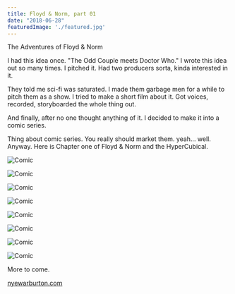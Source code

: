 ```yaml
---
title: Floyd & Norm, part 01
date: "2018-06-28"
featuredImage: './featured.jpg'
---
```


The Adventures of Floyd & Norm

<!-- end -->

I had this idea once. "The Odd Couple meets Doctor Who."
I wrote this idea out so many times. I pitched it. Had two producers sorta, kinda interested in it.

They told me sci-fi was saturated. I made them garbage men for a while to pitch them as a show.
I tried to make a short film about it. Got voices, recorded, storyboarded the whole thing out.

And finally, after no one thought anything of it. I decided to make it into a comic series.

Thing about comic series. You really should market them. yeah... well.
Anyway. Here is Chapter one of Floyd & Norm and the HyperCubical.

![Comic](./2012-12-01-Preface-01.jpg)

![Comic](./2012-12-02-Preface-02.jpg)

![Comic](./2012-12-03-Preface-03.jpg)

![Comic](./2012-12-04-Preface-04.jpg)

![Comic](./2012-12-05-Preface-05.jpg)

![Comic](./2012-12-06-Preface-06.jpg)

![Comic](./2012-12-07-Preface-07.jpg)

![Comic](./2012-12-08-Preface-08.jpg)

More to come.

[nyewarburton.com](http://nyewarburton.com)
